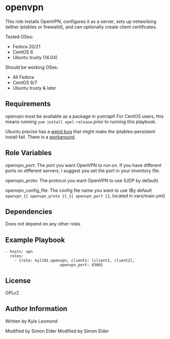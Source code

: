 openvpn
=========

This role installs OpenVPN, configures it as a server, sets up networking (either iptables or firewalld), and can optionally create client certificates.

Tested OSes:
- Fedora 20/21
- CentOS 6
- Ubuntu trusty (14.04)

Should be working OSes:
- All Fedora
- CentOS 6/7
- Ubuntu trusty & later


Requirements
------------

openvpn must be available as a package in yum/apt! For CentOS users, this means running `yum install epel-release` *prior* to running this playbook.

Ubuntu precise has a [weird bug](https://bugs.launchpad.net/ubuntu/+source/iptables-persistent/+bug/1002078) that might make the iptables-persistent install fail. There is a [workaround](https://forum.linode.com/viewtopic.php?p=58233#p58233).

Role Variables
--------------

openvpn_port: The port you want OpenVPN to run on.
If you have different ports on different servers, I suggest you set the port in your inventory file.

openvpn_proto: The protocol you want OpenVPN to use (UDP by default)

openvpn\_config\_file: The config file name you want to use (By default `openvpn_{{ openvpn_proto }}_{{ openvpn_port }}`, located in vars/main.yml)

Dependencies
------------

Does not depend on any other roles

Example Playbook
----------------

    - hosts: vpn
      roles:
        - {role: kyl191.openvpn, clients: [client1, client2],
                            openvpn_port: 4300}

License
-------

GPLv2

Author Information
------------------

Written by Kyle Lexmond


Modified by Simon Elder
Modified by Simon Elder
